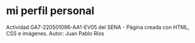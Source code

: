 # mi perfil personal
Actividad GA7-220501096-AA1-EV05 del SENA - Página creada con HTML, CSS e imágenes.
Autor: Juan Pablo Ríos
